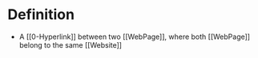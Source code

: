 # Definition
- A [[0-Hyperlink]] between two [[WebPage]], where both [[WebPage]] belong to the same [[Website]]